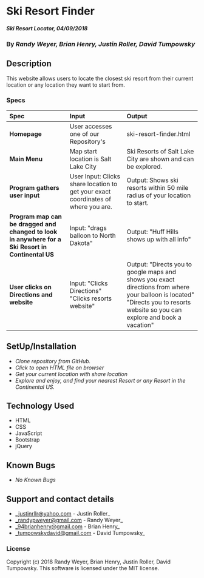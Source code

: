 # Ski Resort Finder


#### _Ski Resort Locator, 04/09/2018_

### By _**Randy Weyer, Brian Henry, Justin Roller, David Tumpowsky**_

## Description
This website allows users to locate the closest ski resort from their current location or any location they want to start from.

### Specs
| Spec | Input | Output |
| :-------------     | :------------- | :------------- |
| **Homepage** | User accesses one of our Repository's | ski-resort-finder.html|
| **Main Menu** | Map start location is Salt Lake City | Ski Resorts of Salt Lake City are shown and can be explored. |
| **Program gathers user input**| User Input: Clicks share location to get your exact coordinates of where you are.  | Output: Shows ski resorts within 50 mile radius of your location to start. |
| **Program map can be dragged and changed to look in anywhere for a Ski Resort in Continental US**| Input: "drags balloon to North Dakota" | Output: "Huff Hills shows up with all info" |
| **User clicks on Directions and website** | Input: "Clicks Directions" "Clicks resorts website" | Output: "Directs you to google maps and shows you exact directions from where your balloon is located" "Directs you to resorts website so you can explore and book a vacation" |

## SetUp/Installation
* _Clone repository from GitHub._
* _Click to open HTML file on browser_
* _Get your current location with share location_
* _Explore and enjoy, and find your nearest Resort or any Resort in the Continental US._

## Technology Used
* HTML
* CSS
* JavaScript
* Bootstrap
* jQuery

## Known Bugs
* _No Known Bugs_

## Support and contact details

* _justinrllr@yahoo.com - Justin Roller_
* _randypweyer@gmail.com - Randy Weyer_
* _94brianhenry@gmail.com - Brian Henry_
* _tumpowskydavid@gmail.com - David Tumpowsky_

### License
Copyright (c) 2018 Randy Weyer, Brian Henry, Justin Roller, David Tumpowsky.
This software is licensed under the MIT license.
